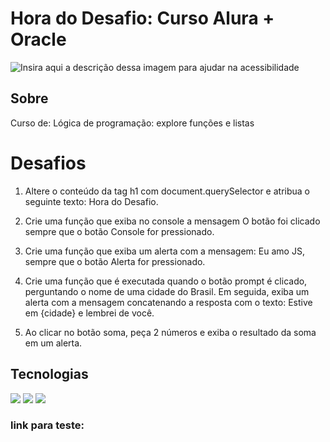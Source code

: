 <h1>Hora do Desafio: Curso Alura + Oracle</h1>


![Insira aqui a descrição dessa imagem para ajudar na acessibilidade](https://cdn1.gnarususercontent.com.br/1/4658780/7d122cdc-a951-493a-852d-cbaf9c7da953.png)  


<h2>Sobre</h2>
<p> Curso de: Lógica de programação: explore funções e listas
</p>
<h1>Desafios</h1>

1. Altere o conteúdo da tag h1 com document.querySelector e atribua o seguinte texto: Hora do Desafio.

2. Crie uma função que exiba no console a mensagem O botão foi clicado sempre que o botão Console for pressionado.

3. Crie uma função que exiba um alerta com a mensagem: Eu amo JS, sempre que o botão Alerta for pressionado.

4. Crie uma função que é executada quando o botão prompt é clicado, perguntando o nome de uma cidade do Brasil. Em seguida, exiba um alerta com a mensagem concatenando a resposta com o texto: Estive em {cidade} e lembrei de você.

5. Ao clicar no botão soma, peça 2 números e exiba o resultado da soma em um alerta.

##  Tecnologias
<div>
  <img src="https://img.shields.io/badge/HTML-239120?style=for-the-badge&logo=html5&logoColor=white">
  <img src="https://img.shields.io/badge/CSS-239120?&style=for-the-badge&logo=css3&logoColor=white">
  <img src="https://img.shields.io/badge/JavaScript-F7DF1E?style=for-the-badge&logo=javascript&logoColor=black">
</div>

<h3>link para teste: </h3>
